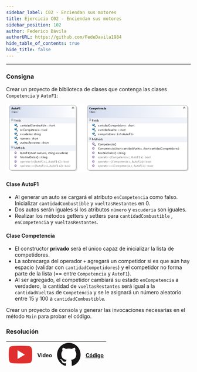 ```yaml
---
sidebar_label: C02 - Enciendan sus motores
title: Ejercicio C02 - Enciendan sus motores
sidebar_position: 102
author: Federico Dávila
authorURL: https://github.com/FedeDavila1984
hide_table_of_contents: true
hide_title: false
---
```

---
### Consigna
Crear un proyecto de biblioteca de clases que contenga las clases `Competencia` y `AutoF1`:

![Diagrama de clase Estadistica Deportiva](/clases/06-colecciones/Ejercicios/diagramaCarreraF1.PNG)

#### Clase AutoF1
+ Al generar un auto se cargará el atributo `enCompetencia` como falso. Inicializar `cantidadCombustible` y `vueltasRestantes` en 0.
+ Dos autos serán iguales si los atributos `número` y `escuderia` son iguales.
+ Realizar los métodos getters y setters para `cantidadCombustible` , `enCompetencia` y `vueltasRestantes`.

#### Clase Competencia
+ El constructor **privado** será el único capaz de inicializar la lista de competidores.
+ La sobrecarga del operador `+` agregará un competidor si es que aún hay espacio (validar con `cantidadCompetidores`) y el competidor no forma parte de la lista (== entre `Competencia` y `AutoF1`).
+ Al ser agregado, el competidor cambiará su estado `enCompetencia` a verdadero, la cantidad de `vueltasRestantes` será igual a la `cantidadVueltas` de `Competencia` y se le asignará un número aleatorio entre 15 y 100 a `cantidadCombustible`.

Crear un proyecto de consola y generar las invocaciones necesarias en el método `Main` para probar el código.

### Resolución
| ![img](/base/youtube.svg) | Video | ![img](/base/github.svg) | [Código](https://github.com/codeutnfra/programacion_2_laboratorio_2/tree/master/Ejercicios_Resueltos/Clase_06/C02_Enciendan_sus_motores) |
| :-------------------------------------: | :---: | :------------------------------------: | :----: |
